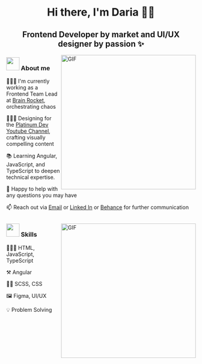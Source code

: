 <h1 align="center">Hi there, I'm Daria 🖖🏻</h1>

<h2 align="center">Frontend Developer by market and UI/UX designer by passion ✨</h2>

<img alt="GIF" align="right" src="https://i.pinimg.com/originals/a6/42/72/a6427290d97d92343223643614c8ef80.gif" width="358" />

<h3 align="left"><img src="https://lordicon.com/icons/wired/gradient/1957-maneki-cat.gif" width="35"> About me</h3>

<p align="left">👩🏻‍💻 I'm currently working as a Frontend Team Lead at <a href="https://www.brainrocket.com/" target="blank">Brain Rocket</a>, orchestrating chaos</p>

<p align="left">🧚🏻‍♀️ Designing for the <a href="https://www.youtube.com/c/platinumtechtalks" target="blank">Platinum Dev Youtube Channel</a>, crafting visually compelling content</p>

<p align="left">📚 Learning Angular, JavaScript, and TypeScript to deepen technical expertise.</p>

<p align="left">💬 Happy to help with any questions you may have </strong></p>

<p align="left">📫 Reach out via
  <a href="mailto:dariawebpro@gmail.com" target="blank">Email</a> or 
  <a href="https://linkedin.com/in/darianabatova" target="blank">Linked In</a> or 
  <a href="https://www.behance.net/dariathehuman" target="blank">Behance</a> for further communication
</p>

<h2></h2>

<img align="right" alt="GIF" src="https://debel.github.io/juggling/images/js-fail.gif" width="358" />

<h3 align="left"><img src="https://assets-global.website-files.com/5b6106c192c3f985a0cb3273/5bfebd7decaab406f4c7face_process_icons_morph_loop.gif" width="35"> Skills</h3>

👩🏻‍💻 HTML, JavaScript, TypeScript

⚒ Angular

💃🏻 SCSS, CSS

🖼 Figma, UI/UX

💡 Problem Solving
